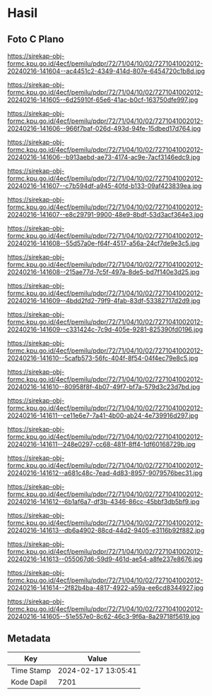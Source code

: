 # Hasil

## Foto C Plano

https://sirekap-obj-formc.kpu.go.id/4ecf/pemilu/pdpr/72/71/04/10/02/7271041002012-20240216-141604--ac4451c2-4349-414d-807e-6454720c1b8d.jpg

https://sirekap-obj-formc.kpu.go.id/4ecf/pemilu/pdpr/72/71/04/10/02/7271041002012-20240216-141605--6d25910f-65e6-41ac-b0cf-163750dfe997.jpg

https://sirekap-obj-formc.kpu.go.id/4ecf/pemilu/pdpr/72/71/04/10/02/7271041002012-20240216-141606--966f7baf-026d-493d-94fe-15dbed17d764.jpg

https://sirekap-obj-formc.kpu.go.id/4ecf/pemilu/pdpr/72/71/04/10/02/7271041002012-20240216-141606--b913aebd-ae73-4174-ac9e-7acf3146edc9.jpg

https://sirekap-obj-formc.kpu.go.id/4ecf/pemilu/pdpr/72/71/04/10/02/7271041002012-20240216-141607--c7b594df-a945-40fd-b133-09af423839ea.jpg

https://sirekap-obj-formc.kpu.go.id/4ecf/pemilu/pdpr/72/71/04/10/02/7271041002012-20240216-141607--e8c29791-9900-48e9-8bdf-53d3acf364e3.jpg

https://sirekap-obj-formc.kpu.go.id/4ecf/pemilu/pdpr/72/71/04/10/02/7271041002012-20240216-141608--55d57a0e-f64f-4517-a56a-24cf7de9e3c5.jpg

https://sirekap-obj-formc.kpu.go.id/4ecf/pemilu/pdpr/72/71/04/10/02/7271041002012-20240216-141608--215ae77d-7c5f-497a-8de5-bd7f140e3d25.jpg

https://sirekap-obj-formc.kpu.go.id/4ecf/pemilu/pdpr/72/71/04/10/02/7271041002012-20240216-141609--4bdd2fd2-79f9-4fab-83df-53382717d2d9.jpg

https://sirekap-obj-formc.kpu.go.id/4ecf/pemilu/pdpr/72/71/04/10/02/7271041002012-20240216-141609--c331424c-7c9d-405e-9281-825390fd0196.jpg

https://sirekap-obj-formc.kpu.go.id/4ecf/pemilu/pdpr/72/71/04/10/02/7271041002012-20240216-141610--5cafb573-56fc-404f-8f54-04f4ec79e8c5.jpg

https://sirekap-obj-formc.kpu.go.id/4ecf/pemilu/pdpr/72/71/04/10/02/7271041002012-20240216-141610--80958f8f-4b07-49f7-bf7a-579d3c23d7bd.jpg

https://sirekap-obj-formc.kpu.go.id/4ecf/pemilu/pdpr/72/71/04/10/02/7271041002012-20240216-141611--ce11e6e7-7a41-4b00-ab24-4e739916d297.jpg

https://sirekap-obj-formc.kpu.go.id/4ecf/pemilu/pdpr/72/71/04/10/02/7271041002012-20240216-141611--248e0297-cc68-481f-8ff4-1df60168729b.jpg

https://sirekap-obj-formc.kpu.go.id/4ecf/pemilu/pdpr/72/71/04/10/02/7271041002012-20240216-141612--a681c48c-7ead-4d83-8957-9079576bec31.jpg

https://sirekap-obj-formc.kpu.go.id/4ecf/pemilu/pdpr/72/71/04/10/02/7271041002012-20240216-141612--6b1af6a7-df3b-4346-86cc-45bbf3db5bf9.jpg

https://sirekap-obj-formc.kpu.go.id/4ecf/pemilu/pdpr/72/71/04/10/02/7271041002012-20240216-141613--db6a4902-88cd-44d2-9405-e3116b92f882.jpg

https://sirekap-obj-formc.kpu.go.id/4ecf/pemilu/pdpr/72/71/04/10/02/7271041002012-20240216-141613--055067d6-59d9-461d-ae54-a8fe237e8676.jpg

https://sirekap-obj-formc.kpu.go.id/4ecf/pemilu/pdpr/72/71/04/10/02/7271041002012-20240216-141614--2f82b4ba-4817-4922-a59a-ee6cd8344927.jpg

https://sirekap-obj-formc.kpu.go.id/4ecf/pemilu/pdpr/72/71/04/10/02/7271041002012-20240216-141605--51e557e0-8c62-46c3-9f6a-8a29718f5619.jpg


## Metadata

| Key        | Value               |
| ---------- | ------------------- |
| Time Stamp | 2024-02-17 13:05:41 |
| Kode Dapil | 7201                |



